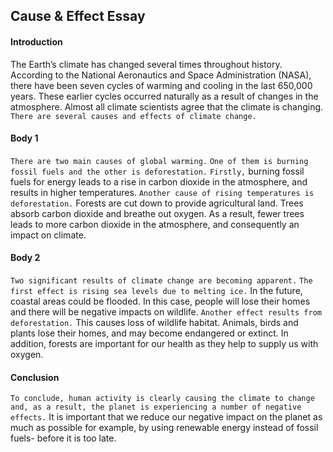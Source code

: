 ## Cause & Effect Essay

#### Introduction
The Earth’s climate has changed several times throughout history. According to the National Aeronautics and Space Administration (NASA), 
there have been seven cycles of warming and cooling in the last 650,000 years. These earlier cycles occurred naturally as a result of changes in the atmosphere. 
Almost all climate scientists agree that the climate is changing. `There are several causes and effects of climate change.`

#### Body 1 
`There are two main causes of global warming.` `One of them is burning fossil fuels and the other is deforestation.` `Firstly,` burning fossil fuels for energy leads to a rise in carbon dioxide in the atmosphere, 
and results in higher temperatures. `Another cause of rising temperatures is deforestation.` Forests are cut down to provide agricultural land. 
Trees absorb carbon dioxide and breathe out oxygen. As a result, fewer trees leads to more carbon dioxide in the atmosphere, and consequently an impact on climate.

#### Body 2
`Two significant results of climate change are becoming apparent.` `The first effect is rising sea levels due to melting ice.` 
In the future, coastal areas could be flooded. In this case, people will lose their homes and there will be negative impacts on wildlife. 
`Another effect results from deforestation.` This causes loss of wildlife habitat. Animals, birds and plants lose their homes, and may become endangered or extinct. 
In addition, forests are important for our health as they help to supply us with oxygen.

#### Conclusion
`To conclude, human activity is clearly causing the climate to change and, as a result, the planet is experiencing a number of negative effects.` 
It is important that we reduce our negative impact on the planet as much as possible for example, 
by using renewable energy instead of fossil fuels- before it is too late.
